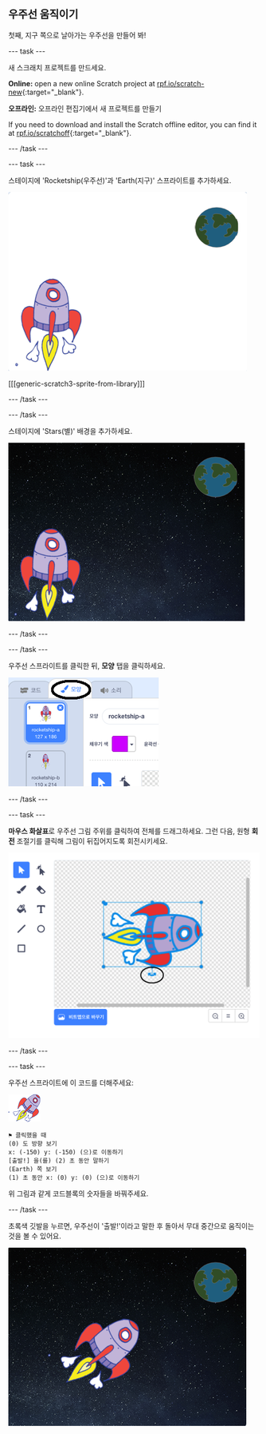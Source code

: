 ## 우주선 움직이기

첫째, 지구 쪽으로 날아가는 우주선을 만들어 봐!

\--- task \---

새 스크래치 프로젝트를 만드세요.

**Online:** open a new online Scratch project at [rpf.io/scratch-new](https://rpf.io/scratchon){:target="_blank"}.

**오프라인:** 오프라인 편집기에서 새 프로젝트를 만들기

If you need to download and install the Scratch offline editor, you can find it at [rpf.io/scratchoff](https://rpf.io/scratchoff){:target="_blank"}.

\--- /task \---

\--- task \---

스테이지에 'Rocketship(우주선)'과 'Earth(지구)' 스프라이트를 추가하세요.

![우주선과 지구 스프라이트](images/space-sprites.png)

[[[generic-scratch3-sprite-from-library]]]

\--- /task \---

\--- /task \---

스테이지에 'Stars(별)' 배경을 추가하세요.

![우주 배경](images/space-backdrop.png)

\--- /task \---

\--- /task \---

우주선 스프라이트를 클릭한 뒤, **모양** 탭을 클릭하세요.

![스프라이트 모양](images/space-costume.png)

\--- /task \---

\--- task \---

**마우스 화살표**로 우주선 그림 주위를 클릭하여 전체를 드래그하세요. 그런 다음, 원형 **회전** 조절기를 클릭해 그림이 뒤집어지도록 회전시키세요.

![모양 회전](images/space-rotate.png)

\--- /task \---

\--- task \---

우주선 스프라이트에 이 코드를 더해주세요:

![우주선 스프라이트](images/sprite-spaceship.png)

```blocks3
⚑ 클릭했을 때
(0) 도 방향 보기
x: (-150) y: (-150) (으)로 이동하기
[출발!] 을(를) (2) 초 동안 말하기
(Earth) 쪽 보기
(1) 초 동안 x: (0) y: (0) (으)로 이동하기
```

위 그림과 같게 코드블록의 숫자들을 바꿔주세요.

\--- /task \---

초록색 깃발을 누르면, 우주선이 '출발!'이라고 말한 후 돌아서 무대 중간으로 움직이는 것을 볼 수 있어요.

![우주선 움직임 테스트](images/space-animate-stage.png)